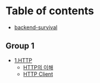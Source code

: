 # Table of contents

* [backend-survival](README.md)

## Group 1

* [1.HTTP](group-1/1.http/README.md)
  * [HTTP의 이해](group-1/1.http/http.md)
  * [HTTP Client](group-1/1.http/http-client.md)
